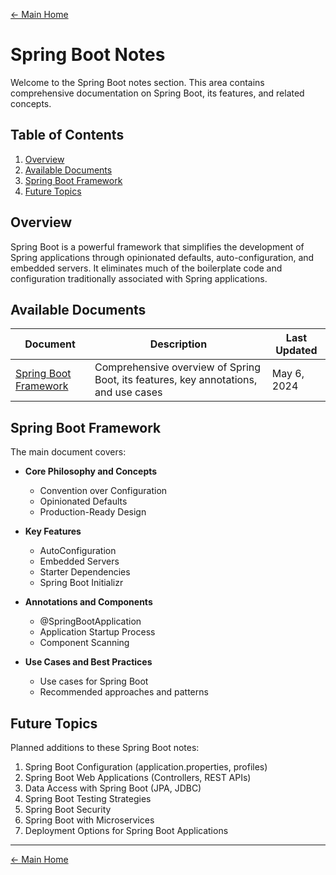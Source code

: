 [← Main Home](../Home.md)

# Spring Boot Notes

Welcome to the Spring Boot notes section. This area contains comprehensive documentation on Spring Boot, its features, and related concepts.

## Table of Contents

1. [Overview](#overview)
2. [Available Documents](#available-documents)
3. [Spring Boot Framework](#spring-boot-framework)
4. [Future Topics](#future-topics)

## Overview

Spring Boot is a powerful framework that simplifies the development of Spring applications through opinionated defaults, auto-configuration, and embedded servers. It eliminates much of the boilerplate code and configuration traditionally associated with Spring applications.

## Available Documents

| Document | Description | Last Updated |
|----------|-------------|--------------|
| [Spring Boot Framework](Spring_Boot_Framework.md) | Comprehensive overview of Spring Boot, its features, key annotations, and use cases | May 6, 2024 |

## Spring Boot Framework

The main document covers:

- **Core Philosophy and Concepts**
  - Convention over Configuration
  - Opinionated Defaults
  - Production-Ready Design

- **Key Features**
  - AutoConfiguration
  - Embedded Servers
  - Starter Dependencies
  - Spring Boot Initializr

- **Annotations and Components**
  - @SpringBootApplication
  - Application Startup Process
  - Component Scanning

- **Use Cases and Best Practices**
  - Use cases for Spring Boot
  - Recommended approaches and patterns

## Future Topics

Planned additions to these Spring Boot notes:

1. Spring Boot Configuration (application.properties, profiles)
2. Spring Boot Web Applications (Controllers, REST APIs)
3. Data Access with Spring Boot (JPA, JDBC)
4. Spring Boot Testing Strategies
5. Spring Boot Security
6. Spring Boot with Microservices
7. Deployment Options for Spring Boot Applications

---

[← Main Home](../Home.md) 